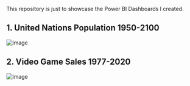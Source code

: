 This repository is just to showcase the Power BI Dashboards I created.

## 1. United Nations Population 1950-2100
![image](https://github.com/CarlosCapili/United-Nations-World-Population-Prospects/assets/59804756/c6fdab56-fd92-46f1-b681-f78b33e6c7dd)

## 2. Video Game Sales 1977-2020
![image](https://github.com/CarlosCapili/Power-BI-Dashboards/assets/59804756/1a41a648-176b-4a3c-a485-e5214346906b)

